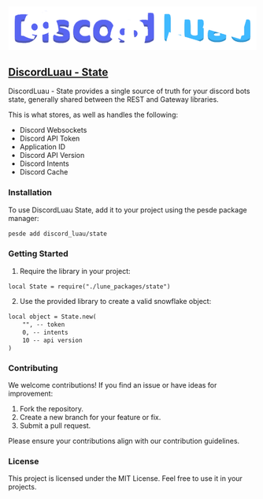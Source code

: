 <div align="center">
	<p>
		<a href=""><img src="https://raw.githubusercontent.com/DiscordLuau/.github/master/resource/DiscordLuau-Banner.png" width="512" alt="discord-luau"/></a>
	</p>
</div>

## [DiscordLuau - State](https://pesde.dev/packages/discord_luau/state)

DiscordLuau - State provides a single source of truth for your discord bots state, generally shared between the REST and Gateway libraries.

This is what stores, as well as handles the following:

- Discord Websockets
- Discord API Token
- Application ID
- Discord API Version
- Discord Intents
- Discord Cache

### Installation

To use DiscordLuau State, add it to your project using the pesde package manager:

```bash
pesde add discord_luau/state
```

### Getting Started

1. Require the library in your project:
```luau
local State = require("./lune_packages/state")
```

2. Use the provided library to create a valid snowflake object:
```luau
local object = State.new(
	"", -- token
	0, -- intents
	10 -- api version
)
```

### Contributing
We welcome contributions! If you find an issue or have ideas for improvement:

1. Fork the repository.
2. Create a new branch for your feature or fix.
3. Submit a pull request.

Please ensure your contributions align with our contribution guidelines.

### License
This project is licensed under the MIT License. Feel free to use it in your projects.